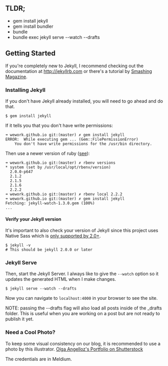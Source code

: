 ## TLDR;

- gem install jekyll
- gem install bundler
- bundle
- bundle exec jekyll serve --watch --drafts


## Getting Started

If you're completely new to Jekyll, I recommend checking out the documentation at <http://jekyllrb.com> or there's a tutorial by [Smashing Magazine](http://www.smashingmagazine.com/2014/08/01/build-blog-jekyll-github-pages/).

### Installing Jekyll

If you don't have Jekyll already installed, you will need to go ahead and do that.

```
$ gem install jekyll
```

If it tells you that you don't have write permissions:

```
➜ wework.github.io git:(master) ✗ gem install jekyll
ERROR:  While executing gem ... (Gem::FilePermissionError)
    You don't have write permissions for the /usr/bin directory.
```

Then use a newer version of ruby ([see](https://github.com/jekyll/jekyll/issues/2125)):

```
➜ wework.github.io git:(master) ✗ rbenv versions
* system (set by /usr/local/opt/rbenv/version)
  2.0.0-p647
  2.1.2
  2.1.5
  2.1.6
  2.2.2
➜ wework.github.io git:(master) ✗ rbenv local 2.2.2
➜ wework.github.io git:(master) ✗ gem install jekyll
Fetching: jekyll-watch-1.3.0.gem (100%)
...
```

#### Verify your Jekyll version

It's important to also check your version of Jekyll since this project uses Native Sass which
is [only supported by 2.0+](http://jekyllrb.com/news/2014/05/06/jekyll-turns-2-0-0/).

```
$ jekyll -v
# This should be jekyll 2.0.0 or later
```

### Jekyll Serve

Then, start the Jekyll Server. I always like to give the `--watch` option so it updates the generated HTML when I make changes.

```
$ jekyll serve --watch --drafts
```

Now you can navigate to `localhost:4000` in your browser to see the site.

NOTE: passing the --drafts flag will also load all posts inside of the _drafts folder. This is
useful when you are working on a post but are not ready to publish it yet.


### Need a Cool Photo?

To keep some visual consistency on our blog, it is recommended to use a photo by this illustrator.
[Olga Angelloz's Portfolio on Shutterstock](http://www.shutterstock.com/gallery-1451378p1.html)

The credentials are in Meldium.
